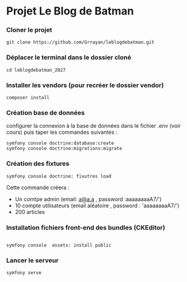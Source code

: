 # Projet Le Blog de Batman

### Cloner le projet

```
git clone https://github.com/Grrayan/leblogdebatman.git
```

### Déplacer le terminal dans le dossier cloné
```
cd leblogdebatman_2027
```

### Installer les vendors (pour recréer le dossier vendor)
```
composer install
```

### Création base de données
configurer la connexion à la base de données dans le fichier .env (voir cours)
puis taper les commandes suivantes :
```
symfony console doctrine:database:create
symfony console doctrine:migrations:migrate
```
### Création des fixtures
```
symfony console doctrine: fixutres load
```
Cette commande créera :
* Un comtpe admin (email: a@a.a , password :aaaaaaaaA7/')
* 10 compte utilisateurs (email aléatoire , password : 'aaaaaaaaA7/')
* 200 articles
### Installation fichiers front-end des bundles (CKEditor)
```

symfony console  assets: install public
```

### Lancer le serveur
```
symfony serve
```
